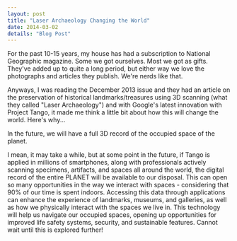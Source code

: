```yaml
---
layout: post
title: "Laser Archaeology Changing the World"
date: 2014-03-02
details: "Blog Post"
---
```


For the past 10-15 years, my house has had a subscription to National Geographic magazine. Some we got ourselves. Most we got as gifts. They've added up to quite a long period, but either way we love the photographs and articles they publish. We're nerds like that.

Anyways, I was reading the December 2013 issue and they had an article on the preservation of historical landmarks/treasures using 3D scanning (what they called "Laser Archaeology") and with Google's latest innovation with Project Tango, it made me think a little bit about how this will change the world. Here's why...

In the future, we will have a full 3D record of the occupied space of the planet.

I mean, it may take a while, but at some point in the future, if Tango is applied in millions of smartphones, along with professionals actively scanning specimens, artifacts, and spaces all around the world, the digital record of the entire PLANET will be available to our disposal. This can open so many opportunities in the way we interact with spaces - considering that 90% of our time is spent indoors. Accessing this data through applications can enhance the experience of landmarks, museums, and galleries, as well as how we physically interact with the spaces we live in. This technology will help us navigate our occupied spaces, opening up opportunities for improved life safety systems, security, and sustainable features. Cannot wait until this is explored further!
